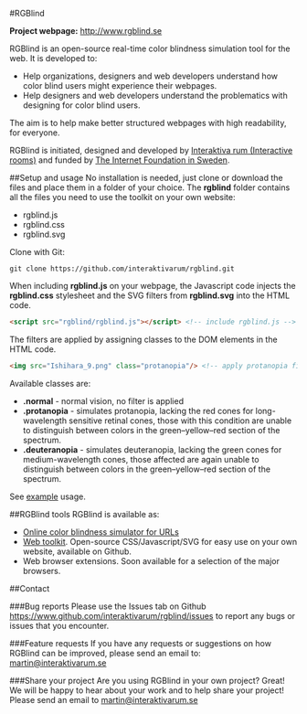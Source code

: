 #RGBlind

**Project webpage:** http://www.rgblind.se

RGBlind is an open-source real-time color blindness simulation tool for the web. It is developed to:
* Help organizations, designers and web developers understand how color blind users might experience their webpages.
* Help designers and web developers understand the problematics with designing for color blind users.

The aim is to help make better structured webpages with high readability, for everyone.

RGBlind is initiated, designed and developed by [Interaktiva rum (Interactive rooms)](http://www.interaktivarum.se/en) and funded by [The Internet Foundation in Sweden](http://www.iis.se/english).

##Setup and usage
No installation is needed, just clone or download the files and place them in a folder of your choice. The **rgblind** folder contains all the files you need to use the toolkit on your own website:
* rgblind.js
* rgblind.css
* rgblind.svg

Clone with Git:
```
git clone https://github.com/interaktivarum/rgblind.git
```


When including **rgblind.js** on your webpage, the Javascript code injects the **rgblind.css** stylesheet and the SVG filters from **rgblind.svg** into the HTML code.
```html
<script src="rgblind/rgblind.js"></script> <!-- include rgblind.js -->
```

The filters are applied by assigning classes to the DOM elements in the HTML code.
```html
<img src="Ishihara_9.png" class="protanopia"/> <!-- apply protanopia filter to the image element -->
```

Available classes are:
* **.normal** - normal vision, no filter is applied
* **.protanopia** - simulates protanopia, lacking the red cones for long-wavelength sensitive retinal cones, those with this condition are unable to distinguish between colors in the green–yellow–red section of the spectrum.
* **.deuteranopia** - simulates deuteranopia, lacking the green cones for medium-wavelength cones, those affected are again unable to distinguish between colors in the green–yellow–red section of the spectrum.

See [example](examples/example.html) usage.

##RGBlind tools
RGBlind is available as:
* [Online color blindness simulator for URLs](http://www.rgblind.se/#/url)
* [Web toolkit](https://github.com/interaktivarum/rgblind). Open-source CSS/Javascript/SVG for easy use on your own website, available on Github.
* Web browser extensions. Soon available for a selection of the major browsers.

##Contact

###Bug reports
Please use the Issues tab on Github https://www.github.com/interaktivarum/rgblind/issues to report any bugs or issues that you encounter.

###Feature requests
If you have any requests or suggestions on how RGBlind can be improved, please send an email to: martin@interaktivarum.se

###Share your project
Are you using RGBlind in your own project? Great! We will be happy to hear about your work and to help share your project! Please send an email to martin@interaktivarum.se